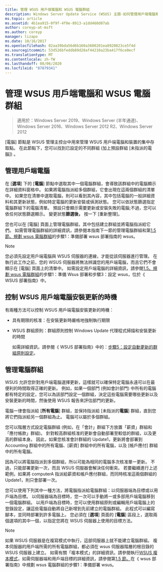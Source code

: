 ```yaml
---
title: 管理 WSUS 用戶端電腦和 WSUS 電腦群組
description: Windows Server Update Service (WSUS) 主題-如何管理用戶端電腦和群組
ms.topic: article
ms.assetid: 4b1ea915-0f9f-4f0e-8913-a1dd460d07ab
author: coreyp-at-msft
ms.author: coreyp
manager: lizapo
ms.date: 10/16/2017
ms.openlocfilehash: 02aa39bda56d6b160a3600201ea8920823ce5f4d
ms.sourcegitcommit: 53d526bfeddb89d28af44210a23ba417f6ce0ecf
ms.translationtype: MT
ms.contentlocale: zh-TW
ms.lasthandoff: 08/06/2020
ms.locfileid: "87879341"
---
```

# <a name="managing-wsus-client-computers-and-wsus-computer-groups"></a>管理 WSUS 用戶端電腦和 WSUS 電腦群組

>適用於：Windows Server 2019、Windows Server (半年通道)、Windows Server 2016、Windows Server 2012 R2、Windows Server 2012

[電腦] 節點是 WSUS 管理主控台中用來管理 WSUS 用戶端電腦和裝置的集中存取點。 在此節點下，您可以找到已設定的不同群組 (加上預設群組 [未指派的電腦]) 。

## <a name="managing-client-computers"></a>管理用戶端電腦
在 [**選項**] 下的 [**電腦**] 節點中選取其中一個電腦群組，會導致該群組中的電腦顯示在詳細資料窗格中。 如果將電腦指派給多個群組，它會出現在這兩個群組的清單中。 如果您在清單中選取電腦，則可以看到其內容，其中包括電腦的一般詳細資料和其更新狀態，例如特定電腦的更新安裝或偵測狀態。 您可以依狀態篩選指定電腦群組下的電腦清單。 預設只會顯示需要更新或安裝失敗的電腦;不過，您可以依任何狀態篩選顯示。 變更狀態**篩選後，** 按一下 [重新整理]。

您也可以在 [電腦] 頁面上管理電腦群組，其中包括建立群組並將電腦指派給它們。 如需管理電腦群組的詳細資訊，請參閱本指南下一節的管理電腦群組和第[1.5 節。規劃 wsus 電腦群組](../plan/plan-your-wsus-deployment.md#15-plan-wsus-computer-groups)的步驟1：準備部署 wsus 部署指南的 wsus。

> [!NOTE]
> 您必須先設定用戶端電腦與 WSUS 伺服器的連線，才能從該伺服器進行管理。 在執行此工作之前，您的 WSUS 伺服器將無法辨識您的用戶端電腦，而且它們不會顯示在 [電腦] 頁面上的清單中。 如需設定用戶端電腦的詳細資訊，請參閱[1.5。規劃 wsus 電腦群組](../plan/plan-your-wsus-deployment.md#15-plan-wsus-computer-groups)的步驟1：準備 Wsus 部署和步驟3：設定 wsus，位於《 WSUS 部署指南》中。

## <a name="controlling-when-wsus-client-computers-install-updates"></a>控制 WSUS 用戶端電腦安裝更新的時機
有兩種方法可以控制 WSUS 用戶端電腦安裝更新的時機：

-   具有期限的核准：在安裝更新時嚴格地強制執行期限

-   WSUS 群組原則：群組原則控制 Windows Update 代理程式掃描和安裝更新的時間

    如需詳細資訊，請參閱《 WSUS 部署指南》中的：[步驟5：設定自動更新的群組原則設定](../deploy/4-configure-group-policy-settings-for-automatic-updates.md)。

## <a name="managing-computer-groups"></a>管理電腦群組
WSUS 允許您針對用戶端電腦選擇更新，這樣就可以確保特定電腦永遠可以在最便利的時間取得正確的更新。 例如，如果一個部門 (例如會計部門) 中所有的電腦都有特定的設定，您可以為該部門設定一個群組，決定這些電腦需要哪些更新以及安裝更新的時間，然後使用 WSUS 報告來評估部門的更新。

電腦一律會指派給 [**所有電腦**] 群組，並保持指派給 [未指派的**電腦**] 群組，直到您將它們指派給另一個群組為止。 電腦可以屬於多個群組。

您可以階層方式設定電腦群組 (例如，在「會計」群組下方放置「薪資」群組和「應付帳款」群組)。 針對較高群組核准的更新會自動部署至較低的群組，以及更高的群組本身。 因此，如果您核准會計群組的 Update1，更新將會部署到 Accounting 群組中的所有電腦、[薪資] 群組中的所有電腦，以及 [帳戶應付] 群組中的所有電腦。

因為可以將電腦指派到多個群組，所以可能為相同的電腦多次核准單一更新。 不過，只能部署更新一次，而且 WSUS 伺服器會解決任何衝突。 若要繼續進行上述範例，如果將 computerA 指派給薪資和帳戶應付群組，而同時核准這兩個群組的 Update1，則只會部署一次。

您可以使用下列其中一種方法，將電腦指派給電腦群組：以伺服器端為目標或以用戶端為目標。 以伺服器端為目標時，您一次可以手動將一或多部用戶端電腦移到一個電腦群組。 以用戶端為目標時，您可以使用群組原則或編輯用戶端電腦上的登錄設定，讓這些電腦自動將自己新增到先前建立的電腦群組。 此程式可以編寫腳本，並同時部署到許多電腦上。 您必須在 [**選項**] 頁面的 [**電腦**] 區段上，選取兩個選項的其中一個，以指定您將在 WSUS 伺服器上使用的目標方法。

> [!NOTE]
> 如果 WSUS 伺服器是在複寫模式中執行，這部伺服器上就不能建立電腦群組。 複本伺服器的用戶端所需的所有電腦群組，都必須在 wsus 伺服器階層的根目錄的 WSUS 伺服器上建立。 如需有關「複本模式」的詳細資訊，請參閱執行[WSUS 複本模式](running-wsus-replica-mode.md)，如需伺服器端和用戶端目標的詳細資訊，請參閱第[1.5 節。](../plan/plan-your-wsus-deployment.md#15-plan-wsus-computer-groups)在《 wsus 部署指南》中規劃 wsus 電腦群組的步驟1：準備部署 wsus。


